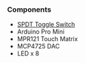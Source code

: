 ### Components

- [SPDT Toggle Switch](https://www.digikey.ca/product-detail/en/e-switch/200MSP1T1B1M2QEH/EG2447-ND/378916)
- Arduino Pro Mini
- MPR121 Touch Matrix
- MCP4725 DAC
- LED x 8
